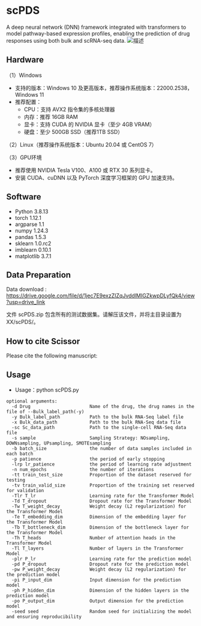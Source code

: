 # scPDS
A deep neural network (DNN) framework integrated with transformers to model pathway-based expression profiles, enabling the prediction of drug responses using both bulk and scRNA-seq data. 
![描述](./Workflow.png)
## Hardware
（1）Windows
* 支持的版本：Windows 10 及更高版本，推荐操作系统版本：22000.2538，Windows 11 
* 推荐配置： 
  * CPU：支持 AVX2 指令集的多核处理器 
  * 内存：推荐 16GB RAM 
  * 显卡：支持 CUDA 的 NVIDIA 显卡（至少 4GB VRAM） 
  * 硬盘：至少 500GB SSD（推荐1TB SSD）
  
（2）Linux（推荐操作系统版本：Ubuntu 20.04 或 CentOS 7）

（3）GPU环境
* 推荐使用 NVIDIA Tesla V100、A100 或 RTX 30 系列显卡。
* 安装 CUDA、cuDNN 以及 PyTorch 深度学习框架的 GPU 加速支持。
## Software
* Python 3.8.13
* torch 1.12.1
* argparse 1.1
* numpy 1.24.3
* pandas 1.5.3
* sklearn 1.0.rc2
* imblearn 0.10.1
* matplotlib 3.7.1
## Data Preparation
Data download : https://drive.google.com/file/d/1jec7E9exzZIZqJvddlMIGZkwpDLyfQk4/view?usp=drive_link

文件 scPDS.zip 包含所有的测试数据集。请解压该文件，并将主目录设置为 XX/scPDS/。
## How to cite Scissor
Please cite the following manuscript:
## Usage
* Usage：python scPDS.py
```
optional arguments:
  -d Drug                      Name of the drug, the drug names in the file of --Bulk_label_path(-y)
  -y Bulk_label_path           Path to the bulk RNA-Seq label file
  -x Bulk_data_path            Path to the bulk RNA-Seq data file
  -sc Sc_data_path             Path to the single-cell RNA-Seq data file
  -s sample                    Sampling Strategy: NOsampling, DOWNsampling, UPsampling, SMOTEsampling
  -b batch_size                the number of data samples included in each batch
  -p patience                  the period of early stopping
  -lrp lr_patience             the period of learning rate adjustment
  -n num_epochs                the number of iterations
  -tt train_test_size          Proportion of the dataset reserved for testing
  -tv train_valid_size         Proportion of the training set reserved for validation
  -Tlr T_lr                    Learning rate for the Transformer Model
  -Td T_dropout                Dropout rate for the Transformer Model
  -Tw T_weight_decay           Weight decay (L2 regularization) for the Transformer Model
  -Te T_embedding_dim          Dimension of the embedding layer for the Transformer Model
  -Tb T_bottleneck_dim         Dimension of the bottleneck layer for the Transformer Model
  -Th T_heads                  Number of attention heads in the Transformer Model
  -Tl T_layers                 Number of layers in the Transformer Model
  -plr P_lr                    Learning rate for the prediction model
  -pd P_dropout                Dropout rate for the prediction model
  -pw P_weight_decay           Weight decay (L2 regularization) for the prediction model
  -pi P_input_dim              Input dimension for the prediction model
  -ph P_hidden_dim             Dimension of the hidden layers in the prediction model
  -po P_output_dim             Output dimension for the prediction model
  -seed seed                   Random seed for initializing the model and ensuring reproducibility
```
  
  
  

  

























